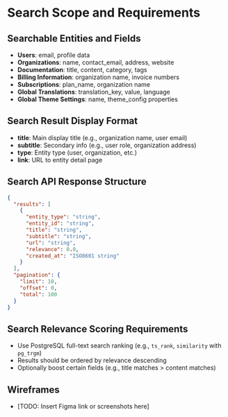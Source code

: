 # Search Scope and Requirements

## Searchable Entities and Fields

- **Users**: email, profile data
- **Organizations**: name, contact_email, address, website
- **Documentation**: title, content, category, tags
- **Billing Information**: organization name, invoice numbers
- **Subscriptions**: plan_name, organization name
- **Global Translations**: translation_key, value, language
- **Global Theme Settings**: name, theme_config properties

## Search Result Display Format
- **title**: Main display title (e.g., organization name, user email)
- **subtitle**: Secondary info (e.g., user role, organization address)
- **type**: Entity type (user, organization, etc.)
- **link**: URL to entity detail page

## Search API Response Structure
```json
{
  "results": [
    {
      "entity_type": "string",
      "entity_id": "string",
      "title": "string",
      "subtitle": "string",
      "url": "string",
      "relevance": 0.0,
      "created_at": "ISO8601 string"
    }
  ],
  "pagination": {
    "limit": 10,
    "offset": 0,
    "total": 100
  }
}
```

## Search Relevance Scoring Requirements
- Use PostgreSQL full-text search ranking (e.g., `ts_rank`, `similarity` with `pg_trgm`)
- Results should be ordered by relevance descending
- Optionally boost certain fields (e.g., title matches > content matches)

## Wireframes
- [TODO: Insert Figma link or screenshots here] 